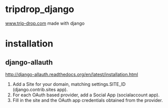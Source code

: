 # tripdrop_django
www.trip-drop.com made with django

# installation

## django-allauth
http://django-allauth.readthedocs.org/en/latest/installation.html

1. Add a Site for your domain, matching settings.SITE_ID (django.contrib.sites app).
2. For each OAuth based provider, add a Social App (socialaccount app).
3. Fill in the site and the OAuth app credentials obtained from the provider.

